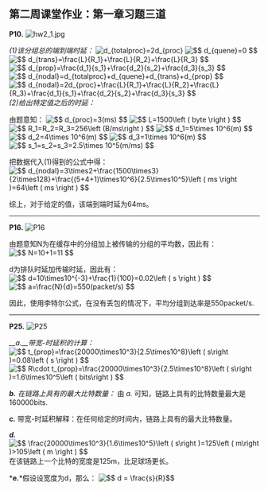 ## 第二周课堂作业：第一章习题三道
__P10.__ 
![hw2_1.jpg](https://picture-1301351492.cos.ap-beijing.myqcloud.com/computer_network/hw2_1.jpg)

*(1)该分组总的端到端时延：* 
<img src="https://latex.codecogs.com/gif.latex?\fn_jvn&space;d_{totalproc}=2d_{proc}" title="d_{totalproc}=2d_{proc}" />
<img src="https://latex.codecogs.com/gif.latex?\fn_jvn&space;$$&space;d_{quene}=0&space;$$" title="$$ d_{quene}=0 $$" />
<img src="https://latex.codecogs.com/gif.latex?\fn_jvn&space;$$&space;d_{trans}=\frac{L}{R_1}&plus;\frac{L}{R_2}&plus;\frac{L}{R_3}&space;$$" title="$$ d_{trans}=\frac{L}{R_1}+\frac{L}{R_2}+\frac{L}{R_3} $$" />
<img src="https://latex.codecogs.com/gif.latex?\fn_jvn&space;$$&space;d_{prop}=\frac{d_1}{s_1}&plus;\frac{d_2}{s_2}&plus;\frac{d_3}{s_3}&space;$$" title="$$ d_{prop}=\frac{d_1}{s_1}+\frac{d_2}{s_2}+\frac{d_3}{s_3} $$" />
<img src="https://latex.codecogs.com/gif.latex?\fn_jvn&space;$$&space;d_{nodal}=d_{totalproc}&plus;d_{quene}&plus;d_{trans}&plus;d_{prop}&space;$$" title="$$ d_{nodal}=d_{totalproc}+d_{quene}+d_{trans}+d_{prop} $$" />
<img src="https://latex.codecogs.com/gif.latex?\fn_jvn&space;$$&space;d_{nodal}=2d_{proc}&plus;\frac{L}{R_1}&plus;\frac{L}{R_2}&plus;\frac{L}{R_3}&plus;\frac{d_1}{s_1}&plus;\frac{d_2}{s_2}&plus;\frac{d_3}{s_3}&space;$$" title="$$ d_{nodal}=2d_{proc}+\frac{L}{R_1}+\frac{L}{R_2}+\frac{L}{R_3}+\frac{d_1}{s_1}+\frac{d_2}{s_2}+\frac{d_3}{s_3} $$" />
*(2)给出特定值之后的时延：*

由题意知：
<img src="https://latex.codecogs.com/gif.latex?\fn_jvn&space;$$&space;d_{proc}=3(ms)&space;$$" title="$$ d_{proc}=3(ms) $$" />
<img src="https://latex.codecogs.com/gif.latex?\fn_jvn&space;$$&space;L=1500\left&space;(&space;byte&space;\right&space;)&space;$$" title="$$ L=1500\left ( byte \right ) $$" />
<img src="https://latex.codecogs.com/gif.latex?\fn_jvn&space;$$&space;R_1=R_2=R_3=256\left&space;(B/ms\right&space;)&space;$$" title="$$ R_1=R_2=R_3=256\left (B/ms\right ) $$" />
<img src="https://latex.codecogs.com/gif.latex?\fn_jvn&space;$$&space;d_1=5\times&space;10^6(m)&space;$$" title="$$ d_1=5\times 10^6(m) $$" />
<img src="https://latex.codecogs.com/gif.latex?\fn_jvn&space;$$&space;d_2=4\times&space;10^6(m)&space;$$" title="$$ d_2=4\times 10^6(m) $$" />
<img src="https://latex.codecogs.com/gif.latex?\fn_jvn&space;$$&space;d_3=1\times&space;10^6(m)&space;$$" title="$$ d_3=1\times 10^6(m) $$" />
<img src="https://latex.codecogs.com/gif.latex?\fn_jvn&space;$$&space;s_1=s_2=s_3=2.5\times&space;10^5(m/ms)&space;$$" title="$$ s_1=s_2=s_3=2.5\times 10^5(m/ms) $$" />

把数据代入(1)得到的公式中得：
<img src="https://latex.codecogs.com/gif.latex?\fn_jvn&space;$$&space;d_{nodal}=3\times2&plus;\frac{1500\times3}{2\times128}&plus;\frac{(5&plus;4&plus;1)\times10^6}{2.5\times10^5}\left&space;(&space;ms&space;\right&space;)=64\left&space;(&space;ms&space;\right&space;)&space;$$" title="$$ d_{nodal}=3\times2+\frac{1500\times3}{2\times128}+\frac{(5+4+1)\times10^6}{2.5\times10^5}\left ( ms \right )=64\left ( ms \right ) $$" />

综上，对于给定的值，该端到端时延为64ms。

----------------------
__P16.__
![P16](https://picture-1301351492.cos.ap-beijing.myqcloud.com/computer_network/hw2_2.jpg)

由题意知N为在缓存中的分组加上被传输的分组的平均数，因此有：
<img src="https://latex.codecogs.com/gif.latex?\fn_jvn&space;$$&space;N=10&plus;1=11&space;$$" title="$$ N=10+1=11 $$" />

d为排队时延加传输时延，因此有：
<img src="https://latex.codecogs.com/gif.latex?\fn_jvn&space;$$&space;d=10\times10^{-3}&plus;\frac{1}{100}=0.02\left&space;(&space;s&space;\right&space;)&space;$$" title="$$ d=10\times10^{-3}+\frac{1}{100}=0.02\left ( s \right ) $$" />
<img src="https://latex.codecogs.com/gif.latex?\fn_jvn&space;$$&space;a=\frac{N}{d}=550(packet/s)&space;$$" title="$$ a=\frac{N}{d}=550(packet/s) $$" />

因此，使用李特尔公式，在没有丢包的情况下，平均分组到达率是550packet/s.

-----------------------

__P25.__
![P25](https://picture-1301351492.cos.ap-beijing.myqcloud.com/computer_network/hw2_3.jpg)

*__a.__带宽-时延积的计算：* 
<img src="https://latex.codecogs.com/gif.latex?\fn_jvn&space;$$&space;t_{prop}=\frac{20000\times10^3}{2.5\times10^8}\left&space;(&space;s\right&space;)=0.08\left&space;(&space;s&space;\right&space;)&space;$$" title="$$ t_{prop}=\frac{20000\times10^3}{2.5\times10^8}\left ( s\right )=0.08\left ( s \right ) $$" />
<img src="https://latex.codecogs.com/gif.latex?\fn_jvn&space;$$&space;R\cdot&space;t_{prop}=\frac{20000\times10^3}{2.5\times10^8}\left&space;(&space;s\right&space;)=1.6\times10^5\left&space;(&space;bits\right&space;)&space;$$" title="$$ R\cdot t_{prop}=\frac{20000\times10^3}{2.5\times10^8}\left ( s\right )=1.6\times10^5\left ( bits\right ) $$" />

*__b.__ 在链路上具有的最大比特数量：*
由 *a.* 可知，链路上具有的比特数量最大是160000bits.

*__c.__* 带宽-时延积解释：在任何给定的时间内，链路上具有的最大比特数量。

*__d.__*
<img src="https://latex.codecogs.com/gif.latex?\fn_jvn&space;$$&space;\frac{20000\times10^3}{1.6\times10^5}\left&space;(&space;s\right&space;)=125\left&space;(&space;m\right&space;)>105\left&space;(&space;m&space;\right&space;)&space;$$" title="$$ \frac{20000\times10^3}{1.6\times10^5}\left ( s\right )=125\left ( m\right )>105\left ( m \right ) $$" />
在该链路上一个比特的宽度是125m，比足球场更长。

*__e.__*假设设宽度为d，那么：
<img src="https://latex.codecogs.com/gif.latex?\fn_jvn&space;$$&space;d&space;=&space;\frac{s}{R}$$" title="$$ d = \frac{s}{R}$$" />

